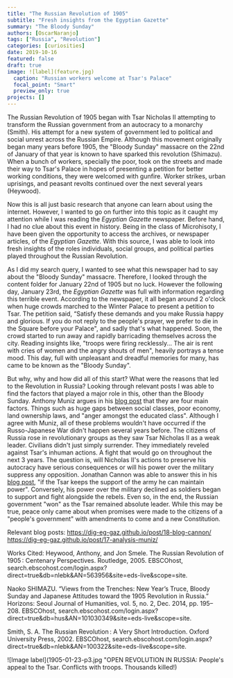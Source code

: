 ```yaml
---
title: "The Russian Revolution of 1905"
subtitle: "Fresh insights from the Egyptian Gazette"
summary: "The Bloody Sunday"
authors: [OscarNaranjo]
tags: ["Russia", "Revolution"]
categories: [curiosities]
date: 2019-10-16
featured: false
draft: true
image: ![label](feature.jpg)
  caption: "Russian workers welcome at Tsar's Palace"
  focal_point: "Smart"
  preview_only: true
projects: []
---
```

The Russian Revolution of 1905 began with Tsar Nicholas II attempting to transform the Russian government from an autocracy to a monarchy (Smith). His attempt for a new system of government led to political and social unrest across the Russian Empire. Although this movement originally began many years before 1905, the "Bloody Sunday" massacre on the 22nd of January of that year is known to have sparked this revolution (Shimazu). When a bunch of workers, specially the poor, took on the streets and made their way to Tsar's Palace in hopes of presenting a petition for better working conditions, they were welcomed with gunfire. Worker strikes, urban uprisings, and peasant revolts continued over the next several years (Heywood).

Now this is all just basic research that anyone can learn about using the internet. However, I wanted to go on further into this topic as it caught my attention while I was reading the _Egyptian Gazette_ newspaper. Before hand, I had no clue about this event in history. Being in the class of Microhisoty, I have been given the opportunity to access the archives, or newspaper articles, of the _Egyptian Gazette_. With this source, I was able to look into fresh insights of the roles individuals, social groups, and political parties played throughout the Russian Revolution.

As I did my search query, I wanted to see what this newspaper had to say about the "Bloody Sunday" massacre. Therefore, I looked through the content folder for January 22nd of 1905 but no luck. However the following day, January 23rd, the _Egyptian Gazette_ was full with information regarding this terrible event. According to the newspaper, it all began around 2 o'clock when huge crowds marched to the Winter Palace to present a petition to Tsar. The petition said, “Satisfy these demands and you make Russia happy and glorious. If you do not reply to the people's prayer, we prefer to die in the Square before your Palace", and sadly that's what happened. Soon, the crowd started to run away and rapidly barricading themselves across the city. Reading insights like, "troops were firing recklessly... The air is rent with cries of women and the angry shouts of men", heavily portrays a tense mood. This day, full with unpleasant and dreadful memories for many, has came to be known as the "Bloody Sunday".

But why, why and how did all of this start? What were the reasons that led to the Revolution in Russia? Looking through relevant posts I was able to find the factors that played a major role in this, other than the Bloody Sunday. Anthony Muniz argues in his [blog post](https://dig-eg-gaz.github.io/post/17-analysis-muniz/) that they are four main factors. Things such as huge gaps between social classes, poor economy, land ownership laws, and "anger amongst the educated class". Although I agree with Muniz, all of these problems wouldn't have occurred if the Russo-Japanese War didn't happen several years before. The citizens of Russia rose in revolutionary groups as they saw Tsar Nicholas II as a weak leader. Civilians didn't just simply surrender. They immediately reveled against Tsar's inhuman actions. A fight that would go on throughout the next 3 years. The question is, will Nicholas II's actions to preserve his autocracy have serious consequences or will his power over the military suppress any opposition. Jonathan Cannon was able to answer this in his [blog post](https://dig-eg-gaz.github.io/post/18-blog-cannon/), "if the Tsar keeps the support of the army he can maintain power". Conversely, his power over the military declined as soldiers began to support and fight alongside the rebels. Even so, in the end, the Russian government "won" as the Tsar remained absolute leader. While this may be true, peace only came about when promises were made to the citizens of a "people's government" with amendments to come and a new Constitution.



Relevant blog posts:
https://dig-eg-gaz.github.io/post/18-blog-cannon/
https://dig-eg-gaz.github.io/post/17-analysis-muniz/

Works Cited:
Heywood, Anthony, and Jon Smele. The Russian Revolution of 1905 : Centenary Perspectives. Routledge, 2005. EBSCOhost, search.ebscohost.com/login.aspx?direct=true&db=nlebk&AN=563956&site=eds-live&scope=site.

Naoko SHIMAZU. “Views from the Trenches: New Year’s Truce, Bloody Sunday and Japanese Attitudes toward the 1905 Revolution in Russia.” Horizons: Seoul Journal of Humanities, vol. 5, no. 2, Dec. 2014, pp. 195–208. EBSCOhost, search.ebscohost.com/login.aspx?direct=true&db=hus&AN=101030349&site=eds-live&scope=site.

Smith, S. A. The Russian Revolution : A Very Short Introduction. Oxford University Press, 2002. EBSCOhost, search.ebscohost.com/login.aspx?direct=true&db=nlebk&AN=100322&site=eds-live&scope=site.

![Image label](1905-01-23-p3.jpg "OPEN REVOLUTION IN RUSSIA: People's appeal to the Tsar. Conflicts with troops. Thousands killed!)
